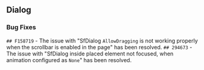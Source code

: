 ##  Dialog

###    Bug Fixes

`## F158719` - The issue with "SfDialog `AllowDragging` is not working properly when the scrollbar is enabled in the page" has been resolved.
`## 294673` - The issue with "SfDialog inside placed element not focused, when animation configured as `None`" has been resolved.
